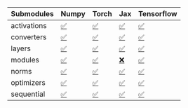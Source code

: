 | Submodules   | Numpy                                                                                                                           | Torch                                                                                                                           | Jax                                                                                                                             | Tensorflow                                                                                                                      |
|:-------------|:--------------------------------------------------------------------------------------------------------------------------------|:--------------------------------------------------------------------------------------------------------------------------------|:--------------------------------------------------------------------------------------------------------------------------------|:--------------------------------------------------------------------------------------------------------------------------------|
| activations  | <a href="https://github.com/unifyai/ivy/runs/8285306645?check_suite_focus=true" rel="noopener noreferrer" target="_blank">✅</a> | <a href="https://github.com/unifyai/ivy/runs/8285306868?check_suite_focus=true" rel="noopener noreferrer" target="_blank">✅</a> | <a href="https://github.com/unifyai/ivy/runs/8285307304?check_suite_focus=true" rel="noopener noreferrer" target="_blank">✅</a> | <a href="https://github.com/unifyai/ivy/runs/8285307570?check_suite_focus=true" rel="noopener noreferrer" target="_blank">✅</a> |
| converters   | <a href="https://github.com/unifyai/ivy/runs/8285306662?check_suite_focus=true" rel="noopener noreferrer" target="_blank">✅</a> | <a href="https://github.com/unifyai/ivy/runs/8285306911?check_suite_focus=true" rel="noopener noreferrer" target="_blank">✅</a> | <a href="https://github.com/unifyai/ivy/runs/8285307400?check_suite_focus=true" rel="noopener noreferrer" target="_blank">✅</a> | <a href="https://github.com/unifyai/ivy/runs/8285307590?check_suite_focus=true" rel="noopener noreferrer" target="_blank">✅</a> |
| layers       | <a href="https://github.com/unifyai/ivy/runs/8285306690?check_suite_focus=true" rel="noopener noreferrer" target="_blank">✅</a> | <a href="https://github.com/unifyai/ivy/runs/8285306998?check_suite_focus=true" rel="noopener noreferrer" target="_blank">✅</a> | <a href="https://github.com/unifyai/ivy/runs/8285307449?check_suite_focus=true" rel="noopener noreferrer" target="_blank">✅</a> | <a href="https://github.com/unifyai/ivy/runs/8285307613?check_suite_focus=true" rel="noopener noreferrer" target="_blank">✅</a> |
| modules      | <a href="https://github.com/unifyai/ivy/runs/8285306718?check_suite_focus=true" rel="noopener noreferrer" target="_blank">✅</a> | <a href="https://github.com/unifyai/ivy/runs/8285307049?check_suite_focus=true" rel="noopener noreferrer" target="_blank">✅</a> | <a href="https://github.com/unifyai/ivy/runs/8285307475?check_suite_focus=true" rel="noopener noreferrer" target="_blank">❌</a> | <a href="https://github.com/unifyai/ivy/runs/8285307655?check_suite_focus=true" rel="noopener noreferrer" target="_blank">✅</a> |
| norms        | <a href="https://github.com/unifyai/ivy/runs/8285306747?check_suite_focus=true" rel="noopener noreferrer" target="_blank">✅</a> | <a href="https://github.com/unifyai/ivy/runs/8285307122?check_suite_focus=true" rel="noopener noreferrer" target="_blank">✅</a> | <a href="https://github.com/unifyai/ivy/runs/8285307505?check_suite_focus=true" rel="noopener noreferrer" target="_blank">✅</a> | <a href="https://github.com/unifyai/ivy/runs/8285307699?check_suite_focus=true" rel="noopener noreferrer" target="_blank">✅</a> |
| optimizers   | <a href="https://github.com/unifyai/ivy/runs/8285306780?check_suite_focus=true" rel="noopener noreferrer" target="_blank">✅</a> | <a href="https://github.com/unifyai/ivy/runs/8285307184?check_suite_focus=true" rel="noopener noreferrer" target="_blank">✅</a> | <a href="https://github.com/unifyai/ivy/runs/8285307535?check_suite_focus=true" rel="noopener noreferrer" target="_blank">✅</a> | <a href="https://github.com/unifyai/ivy/runs/8285307736?check_suite_focus=true" rel="noopener noreferrer" target="_blank">✅</a> |
| sequential   | <a href="https://github.com/unifyai/ivy/runs/8285306830?check_suite_focus=true" rel="noopener noreferrer" target="_blank">✅</a> | <a href="https://github.com/unifyai/ivy/runs/8285307249?check_suite_focus=true" rel="noopener noreferrer" target="_blank">✅</a> | <a href="https://github.com/unifyai/ivy/runs/8285307549?check_suite_focus=true" rel="noopener noreferrer" target="_blank">✅</a> | <a href="https://github.com/unifyai/ivy/runs/8285307794?check_suite_focus=true" rel="noopener noreferrer" target="_blank">✅</a> |
